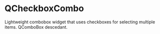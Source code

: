 QCheckboxCombo
==============

Lightweight combobox widget that uses checkboxes for selecting multiple items. QComboBox descedant.
